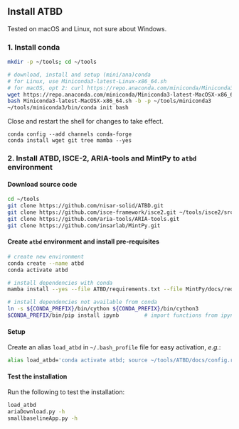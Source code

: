 ## Install ATBD

Tested on macOS and Linux, not sure about Windows.

### 1. Install conda

```bash
mkdir -p ~/tools; cd ~/tools

# download, install and setup (mini/ana)conda
# for Linux, use Miniconda3-latest-Linux-x86_64.sh
# for macOS, opt 2: curl https://repo.anaconda.com/miniconda/Miniconda3-latest-MacOSX-x86_64.sh -o Miniconda3-latest-MacOSX-x86_64.sh
wget https://repo.anaconda.com/miniconda/Miniconda3-latest-MacOSX-x86_64.sh
bash Miniconda3-latest-MacOSX-x86_64.sh -b -p ~/tools/miniconda3
~/tools/miniconda3/bin/conda init bash
```

Close and restart the shell for changes to take effect.

```
conda config --add channels conda-forge
conda install wget git tree mamba --yes
```

### 2. Install ATBD, ISCE-2, ARIA-tools and MintPy to `atbd` environment

#### Download source code

```bash
cd ~/tools
git clone https://github.com/nisar-solid/ATBD.git
git clone https://github.com/isce-framework/isce2.git ~/tools/isce2/src/isce2
git clone https://github.com/aria-tools/ARIA-tools.git
git clone https://github.com/insarlab/MintPy.git
```

#### Create `atbd` environment and install pre-requisites

```bash
# create new environment
conda create --name atbd
conda activate atbd

# install dependencies with conda
mamba install --yes --file ATBD/requirements.txt --file MintPy/docs/requirements.txt --file ARIA-tools/requirements.txt

# install dependencies not available from conda
ln -s ${CONDA_PREFIX}/bin/cython ${CONDA_PREFIX}/bin/cython3
$CONDA_PREFIX/bin/pip install ipynb        # import functions from ipynb files
```

#### Setup

Create an alias `load_atbd` in `~/.bash_profile` file for easy activation, _e.g._:

```bash
alias load_atbd='conda activate atbd; source ~/tools/ATBD/docs/config.rc'
```

#### Test the installation

Run the following to test the installation:

```bash
load_atbd
ariaDownload.py -h
smallbaselineApp.py -h
```
